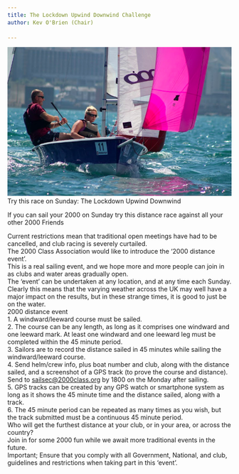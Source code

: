 ```yaml
---
title: The Lockdown Upwind Downwind Challenge
author: Kev O'Brien (Chair)

---
```

![](/uploads/2020/06/01/screenshot-2020-06-01-at-12-46-35.png)  
Try this race on Sunday: The Lockdown Upwind Downwind

If you can sail your 2000 on Sunday try this distance race against all your other 2000 Friends

Current restrictions mean that traditional open meetings have had to be cancelled, and club racing is severely curtailed.  
The 2000 Class Association would like to introduce the ‘2000 distance event’.  
This is a real sailing event, and we hope more and more people can join in as clubs and water areas gradually open.  
The ‘event’ can be undertaken at any location, and at any time each Sunday.  
Clearly this means that the varying weather across the UK may well have a major impact on the results, but in these strange times, it is good to just be on the water.  
2000 distance event  
1\. A windward/leeward course must be sailed.  
2\. The course can be any length, as long as it comprises one windward and one leeward mark. At least one windward and one leeward leg must be completed within the 45 minute period.  
3\. Sailors are to record the distance sailed in 45 minutes while sailing the windward/leeward course.  
4\. Send helm/crew info, plus boat number and club, along with the distance sailed, and a screenshot of a GPS track (to prove the course and distance). Send to sailsec@2000class.org by 1800 on the Monday after sailing.  
5\. GPS tracks can be created by any GPS watch or smartphone system as long as it shows the 45 minute time and the distance sailed, along with a track.  
6\. The 45 minute period can be repeated as many times as you wish, but the track submitted must be a continuous 45 minute period.  
Who will get the furthest distance at your club, or in your area, or across the country?  
Join in for some 2000 fun while we await more traditional events in the future.  
Important; Ensure that you comply with all Government, National, and club, guidelines and restrictions when taking part in this ‘event’.